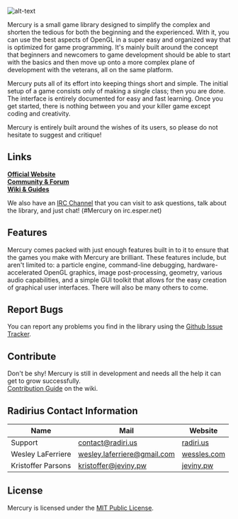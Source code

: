 ![alt-text](http://jeviny.pw/junk/MercuryLogoOctober2014.png)  

Mercury is a small game library designed to simplify the complex and shorten the tedious for both the beginning and the experienced. With it, you can use the best aspects of OpenGL in a super easy and organized way that is optimized for game programming. It's mainly built around the concept that beginners and newcomers to game development should be able to start with the basics and then move up onto a more complex plane of development with the veterans, all on the same platform.  

Mercury puts all of its effort into keeping things short and simple. The initial setup of a game consists only of making a single class; then you are done. The interface is entirely documented for easy and fast learning. Once you get started, there is nothing between you and your killer game except coding and creativity. 

Mercury is entirely built around the wishes of its users, so please do not hesitate to suggest and critique!

## Links
**[Official Website](http://mercurylib.com/)**  
**[Community & Forum](http://mercurylib.com/forum)**  
**[Wiki & Guides](https://github.com/Radirius/Mercury/wiki/)**  

We also have an [IRC Channel](http://webchat.esper.net/?channels=#Mercury) that you can visit to ask questions, talk about the library, and just chat! (#Mercury on irc.esper.net)

## Features
Mercury comes packed with just enough features built in to it to ensure that the games you make with Mercury are brilliant. These features include, but aren't limited to: a particle engine, command-line debugging, hardware-accelerated OpenGL graphics, image post-processing, geometry, various audio capabilities, and a simple GUI toolkit that allows for the easy creation of graphical user interfaces. There will also be many others to come.

## Report Bugs
You can report any problems you find in the library using the [Github Issue Tracker](https://github.com/Radirius/Mercury/issues).

## Contribute
Don't be shy! Mercury is still in development and needs all the help it can get to grow successfully.  
[Contribution Guide](https://github.com/Radirius/Mercury/wiki/Contribution-Guide) on the wiki.

## Radirius Contact Information
| Name                   | Mail                            | Website                                 |
|------------------------|---------------------------------|-----------------------------------------|
| Support                | contact@radiri.us               | [radiri.us](http://radiri.us/)          |
| Wesley LaFerriere      | wesley.laferriere@gmail.com     | [wessles.com](http://wessles.com/)      |
| Kristoffer Parsons     | kristoffer@jeviny.pw            | [jeviny.pw](http://jeviny.pw/)          |

## License
Mercury is licensed under the [MIT Public License](http://opensource.org/licenses/MIT).
